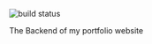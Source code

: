 ![build status](https://travis-ci.org/CreativePhilip/portfolio-backend.svg?branch=master)

The Backend of my portfolio website

